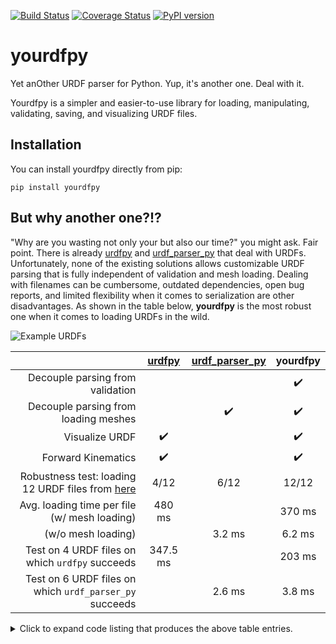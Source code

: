[![Build Status](https://travis-ci.org/clemense/yourdfpy.svg?branch=master)](https://travis-ci.org/clemense/yourdfpy)
[![Coverage Status](https://coveralls.io/repos/github/clemense/yourdfpy/badge.svg?branch=master)](https://coveralls.io/github/clemense/yourdfpy?branch=master)
[![PyPI version](https://badge.fury.io/py/yourdfpy.svg)](https://badge.fury.io/py/yourdfpy)

# yourdfpy

Yet anOther URDF parser for Python. Yup, it's another one. Deal with it.

Yourdfpy is a simpler and easier-to-use library for loading, manipulating, validating, saving, and visualizing URDF files.

## Installation

You can install yourdfpy directly from pip:
```
pip install yourdfpy
```


## But why another one?!?
"Why are you wasting not only your but also our time?" you might ask. Fair point. There is already [urdfpy](https://github.com/mmatl/urdfpy) and [urdf_parser_py](https://github.com/ros/urdf_parser_py) that deal with URDFs. Unfortunately, none of the existing solutions allows customizable URDF parsing that is fully independent of validation and mesh loading. Dealing with filenames can be cumbersome, outdated dependencies, open bug reports, and limited flexibility when it comes to serialization are other disadvantages. As shown in the table below, **yourdfpy** is the most robust one when it comes to loading URDFs in the wild.

![Example URDFs](https://github.com/clemense/yourdfpy/blob/main/docs/_static/urdf_examples.jpg?raw=true)

|                                                                                                | [urdfpy](https://github.com/mmatl/urdfpy) | [urdf_parser_py](https://github.com/ros/urdf_parser_py) |    **yourdfpy**    |
| ---------------------------------------------------------------------------------------------: | :---------------------------------------: | :-----------------------------------------------------: | :----------------: |
|                                                               Decouple parsing from validation |                                           |                                                         | :heavy_check_mark: |
|                                                           Decouple parsing from loading meshes |                                           |                   :heavy_check_mark:                    | :heavy_check_mark: |
|                                                                                 Visualize URDF |            :heavy_check_mark:             |                                                         | :heavy_check_mark: |
|                                                                             Forward Kinematics |            :heavy_check_mark:             |                                                         | :heavy_check_mark: |
| Robustness test: loading 12 URDF files from [here](https://github.com/ankurhanda/robot-assets) |                   4/12                    |                          6/12                           |       12/12        |
|                                                   Avg. loading time per file (w/ mesh loading) |                  480 ms                   |                                                         |       370 ms       |
|                                                                             (w/o mesh loading) |                                           |                         3.2 ms                          |       6.2 ms       |
|                                                Test on 4 URDF files on which `urdfpy` succeeds |                 347.5 ms                  |                                                         |       203 ms       |
|                                        Test on 6 URDF files on which `urdf_parser_py` succeeds |                                           |                         2.6 ms                          |       3.8 ms       |

<details>
<summary>Click to expand code listing that produces the above table entries.</summary>

```python
robot_assets = ['robot-assets/urdfs/robots/barret_hand/bhand_model.URDF', 'robot-assets/urdfs/robots/robotiq_gripper/robotiq_arg85_description.URDF', 'robot-assets/urdfs/robots/anymal/anymal.urdf', 'robot-assets/urdfs/robots/franka_panda/panda.urdf', 'robot-assets/urdfs/robots/ginger_robot/gingerurdf.urdf', 'robot-assets/urdfs/robots/halodi/eve_r3.urdf', 'robot-assets/urdfs/robots/kinova/kinova.urdf', 'robot-assets/urdfs/robots/kuka_iiwa/model.urdf', 'robot-assets/urdfs/robots/pr2/pr2.urdf', 'robot-assets/urdfs/robots/ur10/ur10_robot.urdf', 'robot-assets/urdfs/robots/ur5/ur5_gripper.urdf', 'robot-assets/urdfs/robots/yumi/yumi.urdf']

import urdfpy
import urdf_parser_py
import yourdfpy

from functools import partial

def load_urdfs(fnames, load_fn):
    results = {fname: None for fname in fnames}
    for fname in fnames:
        try:
            x = load_fn(fname)
            results[fname] = x
        except:
            pass
    print(sum([1 for x, y in results.items() if y is not None]), "/", len(fnames))
    return results

# parsing success rate
load_urdfs(robot_assets, urdfpy.URDF.load)
load_urdfs(robot_assets, urdf_parser_py.urdf.URDF.load)
load_urdfs(robot_assets, yourdfpy.URDF.load)

# parsing times
%timeit load_urdfs(robot_assets, urdfpy.URDF.load)
%timeit load_urdfs(robot_assets, urdf_parser_py.urdf.URDF.load)
%timeit load_urdfs(robot_assets, yourdfpy.URDF.load)
%timeit load_urdfs(robot_assets, partial(yourdfpy.URDF.load, load_meshes=False, generate_scene_graph=False))

# fairer comparison with yourdfpy
urdfpy_fnames = [x for x, y in load_urdfs(robot_assets, urdfpy.URDF.load).items() if y is not None]
%timeit load_urdfs(urdfpy_fnames, yourdfpy.URDF.load)

# fairer comparison with urdf_parser_py
urdfparser_fnames = [x for x, y in load_urdfs(robot_assets, urdf_parser_py.urdf.URDF.from_xml_file).items() if y is not None]
%timeit load_urdfs(urdfparser_fnames, functools.partial(yourdfpy.URDF.load, load_meshes=False, generate_scene_graph=False))
```

</details>

<!--
# Visualization


cam_rot = s.camera_transform
robot_assets = glob.glob('/data/robot-assets/urdfs/robots/**/*.urdf')
for i, fname in enumerate(robot_assets):
  try:
    s = yourdfpy.URDF.load(fname).scene
    cam_T = s.camera.look_at(points=s.convex_hull.vertices, rotation=cam_rot) # distance=2.6
    s.camera_transform = cam_T
    png = s.save_image()
    with open(f"/tmp/test{i:02}.png", 'wb') as f:
        f.write(png)
  except Exception as e:
        print(e)

~/crop_image_horizontal.sh /tmp/test*png
montage /tmp/test*png -geometry +50+0 -tile x1 /tmp/montage_geom.jpg
-->

<!--
How to deploy

git tag -l
rm dist/*
rm -rf build/

# https://pyscaffold.org/en/latest/faq.html#version-faq
git gui # commit something?
git tag v<semver>
git push origin main
python setup.py bdist_wheel
twine upload -r testpypi dist/*

python -m pip install --index-url https://test.pypi.org/simple/ --extra-index-url https://pypi.org/simple yourdfpy==v<semver>

twine upload dist/*
-->
